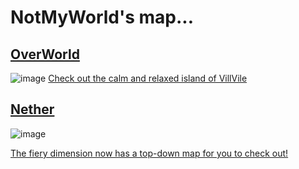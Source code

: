 # NotMyWorld's map...

## [OverWorld](https://miqumi.github.io/map/notMyWorld/overworld)
![image](https://github.com/miqumi/miqumi.github.io/assets/80510430/12925c8c-48af-4a30-9dae-1aad27f74e46)
[Check out the calm and relaxed island of VillVile](https://miqumi.github.io/map/notMyWorld/Overworld)

## [Nether](https://miqumi.github.io/map/notMyWorld/nether)
![image](https://github.com/miqumi/miqumi.github.io/assets/80510430/35c61269-ee84-4a09-b944-568c24f4bfed)

[The fiery dimension now has a top-down map for you to check out!](https://miqumi.github.io/map/notMyWorld/nether)
